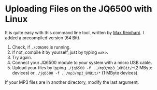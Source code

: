 # Uploading Files on the JQ6500 with Linux

It is quite easy with this command line tool, written by [Max Reinhard](https://chiselapp.com/user/rmax/repository/jq6500/info/c1573d3e82fb9bb3).  I added a precompiled version (64 Bit).

1. Check, if ``` ./JQ6500 ``` is running.  
2. If not, compile it by yourself, just by typing ``` make ```. 
3. Try again.
4. Connect your JQ6500 module to your system with a micro USB cable.  
5. Upload your files by typing ``` ./jq6500 -f ../mp3/mp3_16MBit/* ```(2 MByte devices)  or ``` ./jq6500 -f ../mp3/mp3_8MBit/* ``` (1 MByte devices).  

If your MP3 files are in another directory, modify the last argument.  

